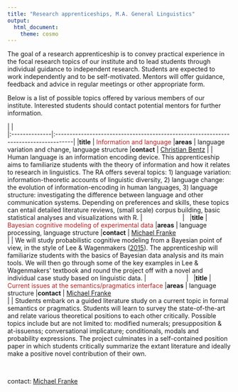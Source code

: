 ```yaml
---
title: "Research apprenticeships, M.A. General Linguistics"
output:
  html_document:
    theme: cosmo
---
```


The goal of a research apprenticeship is to convey practical experience in the focal research topics of our institute and to lead students through individual guidance to independent research. Students are expected to work independently and to be self-motivated. Mentors will offer guidance, feedback and advice in regular meetings or other appropriate form. 

Below is a list of possible topics offered by various members of our institute. Interested students should contact potential mentors for further information.


|    |     
|:--------------|:------------------------------------------------------------------------------------|
|**title** | <span style = "color:firebrick">Information and language</span>
|**areas** | language variation and change, language structure
|**contact**  | [Christian Bentz](http://www.christianbentz.de/)
|   | Human language is an information encoding device. This apprenticeship aims to familiarize students with the theory of information and how it relates to research in linguistics. The RA offers several topics: 1) language variation: information-theoretic accounts of linguistic diversity, 2) language change: the evolution of information-encoding in human languages, 3) language structure: investigating the difference between language and other communication systems. Depending on preferences and skills, these topics can entail detailed literature reviews, (small scale) corpus building, basic statistical analyses and visualizations with R.
| <span style = "color:white"> contactation </span>
   | &nbsp;
|**title** | <span style = "color:firebrick">Bayesian cognitive modeling of experimental data</span>
|**areas** | language processing, language structure
|**contact**  | [Michael Franke](http://www.sfs.uni-tuebingen.de/~mfranke/)  
|   | We will study probabilistic cognitive modeling from a Bayesian point of view, in the style of Lee & Wagenmakers ([2015](https://bayesmodels.com/)). The apprenticeship will familiarize students with the basics of Bayesian data analysis and its main tools. We will then go through some of the key examples in Lee & Wagenmakers' textbook and round the project off with a novel and individual case study based on linguistic data.
| <span style = "color:white"> contactation </span>
   | &nbsp;
|**title** | <span style = "color:firebrick">Current issues at the semantics/pragmatics interface</span>
|**areas** | language structure
|**contact** | [Michael Franke](http://www.sfs.uni-tuebingen.de/~mfranke/)  
|   | Students embark on a guided literature study on a current topic in formal semantics or pragmatics. Students will learn to survey the state-of-the-art and relate various theoretical positions to each other critically. Possible topics include but are not limited to: modified numerals; presupposition & at-issuenss; conversational implicature; conditionals, modals and probability expressions. The project culminates in a self-contained position paper in which students critically summarize the extant literature and ideally make a positive novel contribution of their own.


<span style = "color:white"> &nbsp; </span>
<span style = "color:white"> &nbsp; </span>
<span style = "color:white"> &nbsp; </span>
<span style = "color:white"> &nbsp; </span>



contact: [Michael Franke](mailto:mchfranke@gmail.com)


